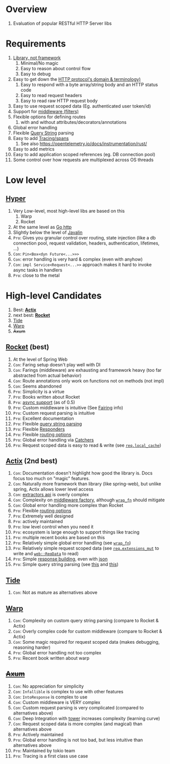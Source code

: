 # Overview
1. Evaluation of popular RESTful HTTP Server libs


# Requirements
1. [Library, not framework](../common/libraries.md)
    1. Minimal/No magic
    1. Easy to reason about control flow
    1. Easy to debug
1. Easy to get down the [HTTP protocol's domain & terminology)](https://en.wikipedia.org/wiki/HTTP)
    1. Easy to respond with a byte array/string body and an HTTP status code
    1. Easy to read request headers
    1. Easy to read raw HTTP request body
1. Easy to use request scoped data (Eg. authenticated user token/id)
1. Support for [middleware (filters)](https://drstearns.github.io/tutorials/gomiddleware/)
1. Flexible options for defining routes
    1. with and without attributes/decorators/annotations
1. Global error handling
1. Flexible [Query String](https://en.wikipedia.org/wiki/Query_string) parsing
1. Easy to add [Tracing/spans](https://opentelemetry.io/docs/concepts/)
    1. See also https://opentelemetry.io/docs/instrumentation/rust/
1. Easy to add metrics
1. Easy to add application scoped references (eg. DB connection pool)
1. Some control over how requests are multiplexed across OS threads


# Low level
## [Hyper](https://hyper.rs/)
1. Very Low-level, most high-level libs are based on this
    1. Warp
    1. Rocket
1. At the same level as [Go http](https://pkg.go.dev/net/http)
1. Slightly below the level of [Javalin](https://javalin.io/)
1. `Pro`: Gives you granular control over routing, state injection (like a db connection pool, request validation, headers, authentication, lifetimes, ...)
1. `Con`: `Pin<Box<dyn Future<...>>>`
1. `Con`: error handling is very hard & complex (even with anyhow)
1. `Con`: `impl Service<Request<...>>` approach makes it hard to invoke async tasks in handlers
1. `Pro`: close to the metal


# High-level Candidates
1. Best: [**Actix**](https://actix.rs/)
1. next best: [**Rocket**](https://rocket.rs/)
1. [Tide](https://github.com/http-rs/tide)
1. [Warp](https://github.com/seanmonstar/warp)
1. ~~Axum~~


## [Rocket](https://rocket.rs/v0.5/guide/overview/) (best)
1. At the level of Spring Web
1. `Con`: Faring setup doesn't play well with DI
1. `Con`: Farings (middleware) are exhausting and framework heavy (too far abstracted from actual behavior)
1. `Con`: Route annotations only work on functions not on methods (not impl)
1. `Con`: Seems abandoned
1. `Pro`: Simplicity is a virtue
1. `Pro`: Books written about Rocket
1. `Pro`: [async support](https://rocket.rs/v0.5/guide/overview/#futures-and-async) (as of 0.5)
1. `Pro`: Custom middleware is intuitive (See [Fairing](https://api.rocket.rs/v0.4/rocket/fairing/trait.Fairing.html) info)
1. `Pro`: Custom request parsing is intuitive
1. `Pro`: Excellent documentation
1. `Pro`: Flexible [query string parsing](https://docs.rs/rocket/latest/rocket/http/uri/struct.Query.html)
1. `Pro`: Flexible [Responders](https://docs.rs/rocket/latest/rocket/response/struct.Builder.html)
1. `Pro`: Flexible [routing options](https://api.rocket.rs/v0.4/rocket/macro.routes.html)
1. `Pro`: Global error handling via [Catchers](https://rocket.rs/v0.5/guide/requests/#error-catchers)
1. `Pro`: Request scoped data is easy to read & write (see [`req.local_cache`](https://api.rocket.rs/v0.4/rocket/request/struct.Request.html#method.local_cache))


## [Actix](https://actix.rs/) (2nd best)
1. `Con`: Documentation doesn't highlight how good the library is.  Docs focus too much on "magic" features.
1. `Con`: Naturally more framework than library (like spring-web), but unlike spring, Actix allows lower level access
1. `Con`: [extractors api](https://actix.rs/docs/extractors/) is overly complex
1. `Con`: Complexity on [middleware factory](https://docs.rs/actix-web/latest/actix_web/middleware/index.html#example), although [`wrap_fn`](https://docs.rs/actix-web/4.4.0/actix_web/struct.App.html#method.wrap_fn) should mitigate
1. `Con`: Global error handling more complex than Rocket
1. `Pro`: Flexible [routing options](https://actix.rs/docs/url-dispatch/)
1. `Pro`: Extremely well designed
1. `Pro`: actively maintained
1. `Pro`: low level control when you need it
4. `Pro`: ecosystem is large enough to support things like tracing 
1. `Pro`: multiple recent books are based on this
1. `Pro`: Relatively simple global error handling (see [`wrap_fn`](https://docs.rs/actix-web/4.4.0/actix_web/struct.App.html#method.wrap_fn))
1. `Pro`: Relatively simple request scoped data (see [`req.extensions_mut`](https://docs.rs/actix-web/latest/actix_web/struct.HttpRequest.html#method.extensions_mut) to write and [`web::ReqData`](https://docs.rs/actix-web/latest/actix_web/web/struct.ReqData.html) to read)
1. `Pro`: Simple [response building](https://docs.rs/actix-web/4.4.0/actix_web/struct.HttpResponseBuilder.html), even with [json](https://docs.rs/actix-web/4.4.0/actix_web/struct.HttpResponseBuilder.html#method.json)
1. `Pro`: Simple query string parsing (see [this](https://actix.rs/docs/extractors/#query) and [this](https://docs.rs/actix-web/latest/actix_web/web/struct.Query.html#method.from_query))


## [Tide](https://github.com/http-rs/tide)
1. `Con`: Not as mature as alternatives above


## [Warp](https://github.com/seanmonstar/warp)
1. `Con`: Complexity on custom query string parsing (compare to Rocket & Actix)
1. `Con`: Overly complex code for custom middleware (compare to Rocket & Actix)
1. `Con`: Some magic required for request scoped data (makes debugging, reasoning harder)
1. `Pro`: Global error handling not too complex
1. `Pro`: Recent book written about warp


## [~~Axum~~](https://docs.rs/axum/latest/axum/)
1. `Con`: No appreciation for simplicity
1. `Con`: `Infallible` is complex to use with other features
1. `Con`: `IntoResponse` is complex to use
1. `Con`: Custom middleware is VERY complex
1. `Con`: Custom request parsing is very complicated (compared to alternatives above)
1. `Con`: Deep Integration with [tower](https://docs.rs/tower/latest/tower/) increases complexity (learning curve)
1. `Con`: Request scoped data is more complex (and magical) than alternatives above
1. `Pro`: Actively maintained
1. `Pro`: Global error handling is not too bad, but less intuitive than alternatives above
1. `Pro`: Maintained by tokio team
1. `Pro`: Tracing is a first class use case
